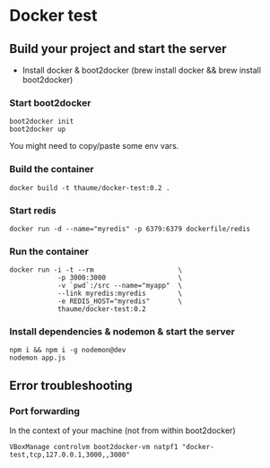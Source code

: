 # Docker test

## Build your project and start the server
- Install docker & boot2docker (brew install docker && brew install boot2docker)

### Start boot2docker
```
boot2docker init
boot2docker up
```
You might need to copy/paste some env vars.

### Build the container
```
docker build -t thaume/docker-test:0.2 .
```

### Start redis
```
docker run -d --name="myredis" -p 6379:6379 dockerfile/redis
```

### Run the container
```
docker run -i -t --rm                     \
            -p 3000:3000                  \
            -v `pwd`:/src --name="myapp"  \
            --link myredis:myredis        \
            -e REDIS_HOST="myredis"       \
            thaume/docker-test:0.2
```

### Install dependencies & nodemon & start the server
```
npm i && npm i -g nodemon@dev
nodemon app.js
```

## Error troubleshooting

### Port forwarding
In the context of your machine (not from within boot2docker)
```
VBoxManage controlvm boot2docker-vm natpf1 "docker-test,tcp,127.0.0.1,3000,,3000"
```
